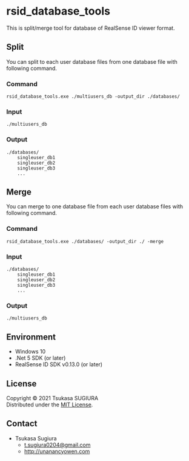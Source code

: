 rsid_database_tools
===================

This is split/merge tool for database of RealSense ID viewer format.  

Split
-----
You can split to each user database files from one database file with following command.  
### Command
```
rsid_database_tools.exe ./multiusers_db -output_dir ./databases/
```
### Input
```
./multiusers_db
```
### Output
```
./databases/
    singleuser_db1
    singleuser_db2
    singleuser_db3
    ...
```

Merge
-----
You can merge to one database file from each user database files with following command.  
### Command
```
rsid_database_tools.exe ./databases/ -output_dir ./ -merge
```
### Input
```
./databases/
    singleuser_db1
    singleuser_db2
    singleuser_db3
    ...
```
### Output
```
./multiusers_db
```

Environment
-----------
* Windows 10
* .Net 5 SDK (or later)
* RealSense ID SDK v0.13.0 (or later)

License
-------
Copyright &copy; 2021 Tsukasa SUGIURA  
Distributed under the [MIT License](http://www.opensource.org/licenses/mit-license.php "MIT License | Open Source Initiative").

Contact
-------
* Tsukasa Sugiura  
    * <t.sugiura0204@gmail.com>  
    * <http://unanancyowen.com>  
